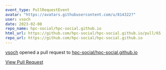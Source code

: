 ```yaml
---
event_type: PullRequestEvent
avatar: "https://avatars.githubusercontent.com/u/814322?"
user: vsoch
date: 2023-02-08
repo_name: hpc-social/hpc-social.github.io
html_url: https://github.com/hpc-social/hpc-social.github.io/pull/65
repo_url: https://github.com/hpc-social/hpc-social.github.io
---
```


<a href='https://github.com/vsoch' target='_blank'>vsoch</a> opened a pull request to <a href='https://github.com/hpc-social/hpc-social.github.io' target='_blank'>hpc-social/hpc-social.github.io</a>

<a href='https://github.com/hpc-social/hpc-social.github.io/pull/65' target='_blank'>View Pull Request</a>